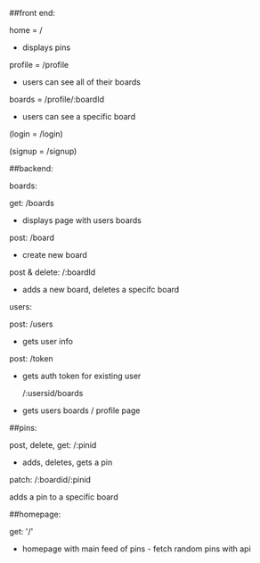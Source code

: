 ##front end:

home = /
- displays pins


profile = /profile

- users can see all of their boards

boards = /profile/:boardId

- users can see a specific board 

(login = /login)

(signup = /signup)


##backend:

boards:

get: /boards

- displays page with users boards

post: /board

- create new board

post & delete: /:boardId

- adds a new board, deletes a specifc board

users:

post: /users

 - gets user info

  post:  /token

- gets auth token for existing user

    /:usersid/boards

- gets users boards / profile page



##pins:

post, delete, get: /:pinid

- adds, deletes, gets a pin

patch: /:boardid/:pinid

adds a pin to a specific board


##homepage:

get: '/'

- homepage with main feed of pins - fetch random pins with api
